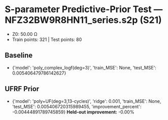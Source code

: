 # S-parameter Predictive-Prior Test — NFZ32BW9R8HN11_series.s2p (S21)
- Z0: 50.00 Ω
- Train points: 321  |  Test points: 80

## Baseline
- {'model': 'poly_complex_logf(deg=3)', 'train_MSE': None, 'test_MSE': 0.005406479786142627}

## UFRF Prior
- {'model': 'poly+UF(deg=3,13-cycles)', 'ridge': 0.001, 'train_MSE': None, 'test_MSE': 0.005406720315989455, 'improvement_percent': -0.00444891789745859}
**Held-out improvement:** -0.00%